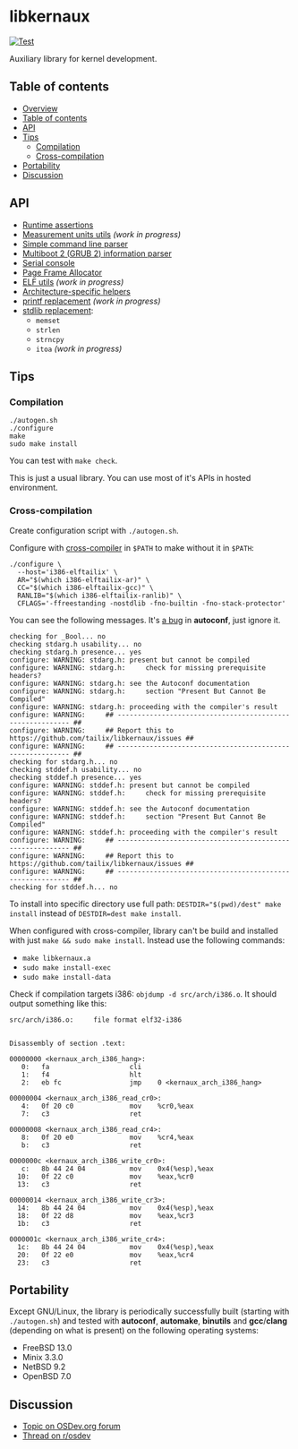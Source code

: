 libkernaux
==========

[![Test](https://github.com/tailix/libkernaux/actions/workflows/test.yml/badge.svg)](https://github.com/tailix/libkernaux/actions/workflows/test.yml)

Auxiliary library for kernel development.



Table of contents
-----------------

* [Overview](#libkernaux)
* [Table of contents](#table-of-contents)
* [API](#api)
* [Tips](#tips)
  * [Compilation](#compilation)
  * [Cross-compilation](#cross-compilation)
* [Portability](#portability)
* [Discussion](#discussion)



API
---

* [Runtime assertions](/include/kernaux/assert.h)
* [Measurement units utils](/include/kernaux/units.h) *(work in progress)*
* [Simple command line parser](/include/kernaux/cmdline.h)
* [Multiboot 2 (GRUB 2) information parser](/include/kernaux/multiboot2.h)
* [Serial console](/include/kernaux/console.h)
* [Page Frame Allocator](/include/kernaux/pfa.h)
* [ELF utils](/include/kernaux/elf.h) *(work in progress)*
* [Architecture-specific helpers](/include/kernaux/arch/)
* [printf replacement](/include/kernaux/printf.h) *(work in progress)*
* [stdlib replacement](/include/kernaux/stdlib.h):
  * `memset`
  * `strlen`
  * `strncpy`
  * `itoa` *(work in progress)*



Tips
----

### Compilation

```
./autogen.sh
./configure
make
sudo make install
```

You can test with `make check`.

This is just a usual library. You can use most of it's APIs in hosted
environment.

### Cross-compilation

Create configuration script with `./autogen.sh`.

Configure with [cross-compiler](https://wiki.osdev.org/GCC_Cross-Compiler) in
`$PATH` to make without it in `$PATH`:

```
./configure \
  --host='i386-elftailix' \
  AR="$(which i386-elftailix-ar)" \
  CC="$(which i386-elftailix-gcc)" \
  RANLIB="$(which i386-elftailix-ranlib)" \
  CFLAGS='-ffreestanding -nostdlib -fno-builtin -fno-stack-protector'
```

You can see the following messages. It's
[a bug](https://savannah.gnu.org/support/index.php?110393) in **autoconf**, just
ignore it.

```
checking for _Bool... no
checking stdarg.h usability... no
checking stdarg.h presence... yes
configure: WARNING: stdarg.h: present but cannot be compiled
configure: WARNING: stdarg.h:     check for missing prerequisite headers?
configure: WARNING: stdarg.h: see the Autoconf documentation
configure: WARNING: stdarg.h:     section "Present But Cannot Be Compiled"
configure: WARNING: stdarg.h: proceeding with the compiler's result
configure: WARNING:     ## ---------------------------------------------------------- ##
configure: WARNING:     ## Report this to https://github.com/tailix/libkernaux/issues ##
configure: WARNING:     ## ---------------------------------------------------------- ##
checking for stdarg.h... no
checking stddef.h usability... no
checking stddef.h presence... yes
configure: WARNING: stddef.h: present but cannot be compiled
configure: WARNING: stddef.h:     check for missing prerequisite headers?
configure: WARNING: stddef.h: see the Autoconf documentation
configure: WARNING: stddef.h:     section "Present But Cannot Be Compiled"
configure: WARNING: stddef.h: proceeding with the compiler's result
configure: WARNING:     ## ---------------------------------------------------------- ##
configure: WARNING:     ## Report this to https://github.com/tailix/libkernaux/issues ##
configure: WARNING:     ## ---------------------------------------------------------- ##
checking for stddef.h... no
```

To install into specific directory use full path:
`DESTDIR="$(pwd)/dest" make install` instead of `DESTDIR=dest make install`.

When configured with cross-compiler, library can't be build and installed with
just `make && sudo make install`. Instead use the following commands:

* `make libkernaux.a`
* `sudo make install-exec`
* `sudo make install-data`

Check if compilation targets i386: `objdump -d src/arch/i386.o`. It should
output something like this:

```
src/arch/i386.o:     file format elf32-i386


Disassembly of section .text:

00000000 <kernaux_arch_i386_hang>:
   0:   fa                    cli
   1:   f4                    hlt
   2:   eb fc                 jmp    0 <kernaux_arch_i386_hang>

00000004 <kernaux_arch_i386_read_cr0>:
   4:   0f 20 c0              mov    %cr0,%eax
   7:   c3                    ret

00000008 <kernaux_arch_i386_read_cr4>:
   8:   0f 20 e0              mov    %cr4,%eax
   b:   c3                    ret

0000000c <kernaux_arch_i386_write_cr0>:
   c:   8b 44 24 04           mov    0x4(%esp),%eax
  10:   0f 22 c0              mov    %eax,%cr0
  13:   c3                    ret

00000014 <kernaux_arch_i386_write_cr3>:
  14:   8b 44 24 04           mov    0x4(%esp),%eax
  18:   0f 22 d8              mov    %eax,%cr3
  1b:   c3                    ret

0000001c <kernaux_arch_i386_write_cr4>:
  1c:   8b 44 24 04           mov    0x4(%esp),%eax
  20:   0f 22 e0              mov    %eax,%cr4
  23:   c3                    ret
```



Portability
-----------

Except GNU/Linux, the library is periodically successfully built (starting with
`./autogen.sh`) and tested with **autoconf**, **automake**, **binutils** and
**gcc**/**clang** (depending on what is present) on the following operating
systems:

* FreeBSD 13.0
* Minix 3.3.0
* NetBSD 9.2
* OpenBSD 7.0



Discussion
----------

* [Topic on OSDev.org forum](https://forum.osdev.org/viewtopic.php?f=1&t=37958)
* [Thread on r/osdev](https://www.reddit.com/r/osdev/comments/k3ueeu/libkernaux_auxiliary_library_for_kernel/)
